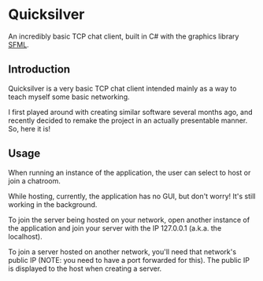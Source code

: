 # Quicksilver

An incredibly basic TCP chat client, built in C# with the graphics library [SFML](https://www.sfml-dev.org/).

## Introduction

Quicksilver is a very basic TCP chat client intended mainly as a way to teach myself some basic networking.

I first played around with creating similar software several months ago, and recently decided to remake the project in an actually presentable manner. So, here it is!

## Usage

When running an instance of the application, the user can select to host or join a chatroom.

While hosting, currently, the application has no GUI, but don't worry! It's still working in the background.

To join the server being hosted on your network, open another instance of the application and join your server with the IP 127.0.0.1 (a.k.a. the localhost).

To join a server hosted on another network, you'll need that network's public IP (NOTE: you need to have a port forwarded for this). The public IP is displayed to the host when creating a server.
